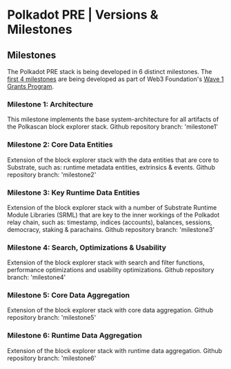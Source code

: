 # Polkadot PRE | Versions & Milestones

## Milestones
The Polkadot PRE stack is being developed in 6 distinct milestones. The [first 4 milestones](https://medium.com/polkadot-network/polkascan-development-update-1-8451c4fcfc2e) are being developed as part of Web3 Foundation's [Wave 1 Grants Program](https://medium.com/web3foundation/web3-foundation-grants-wave-one-winners-2a9cd39f1fbc).


### Milestone 1: Architecture
This milestone implements the base system-architecture for all artifacts of the Polkascan block explorer stack.
Github repository branch: 'milestone1'

### Milestone 2: Core Data Entities
Extension of the block explorer stack with the data entities that are core to Substrate, such as: runtime metadata entities, extrinsics & events.
Github repository branch: 'milestone2'

### Milestone 3: Key Runtime Data Entities
Extension of the block explorer stack with a number of Substrate Runtime Module Libraries (SRML) that are key to the inner workings of the Polkadot relay chain, such as: timestamp, indices (accounts), balances, sessions, democracy, staking & parachains.
Github repository branch: 'milestone3'

### Milestone 4: Search, Optimizations & Usability
Extension of the block explorer stack with search and filter functions, performance optimizations and usability optimizations.
Github repository branch: 'milestone4'

### Milestone 5: Core Data Aggregation
Extension of the block explorer stack with core data aggregation.
Github repository branch: 'milestone5'

### Milestone 6: Runtime Data Aggregation
Extension of the block explorer stack with runtime data aggregation.
Github repository branch: 'milestone6'

